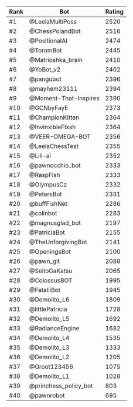 Rank|Bot|Rating
---|---|---
#1|@LeelaMultiPoss|2520
#2|@ChessPolandBot|2516
#3|@PositionalAI|2474
#4|@ToromBot|2445
#5|@Matrioshka_brain|2410
#6|@YoBot_v2|2402
#7|@pangubot|2396
#8|@mayhem23111|2394
#9|@Moment-That-Inspires|2390
#10|@GCNbyFayE|2373
#11|@ChampionKitten|2364
#12|@InvinxibleFlxsh|2364
#13|@VEER-OMEGA-BOT|2356
#14|@LeelaChessTest|2355
#15|@Lili-ai|2352
#16|@pawnocchio_bot|2333
#17|@RaspFish|2333
#18|@OlympusCz|2332
#19|@PetersBot|2331
#20|@buffFishNet|2286
#21|@colinbot|2283
#22|@magnusglad_bot|2197
#23|@PatriciaBot|2155
#24|@TheUnforgivingBot|2141
#25|@OpeningsBot|2100
#26|@pawn_git|2088
#27|@SeitoGaKatsu|2065
#28|@ColossusBOT|1995
#29|@FataliiBot|1945
#30|@Demolito_L6|1809
#31|@littlePatricia|1728
#32|@Demolito_L5|1692
#33|@RadianceEngine|1682
#34|@Demolito_L4|1535
#35|@Demolito_L3|1333
#36|@Demolito_L2|1205
#37|@Groot123456|1075
#38|@Demolito_L1|1028
#39|@princhess_policy_bot|803
#40|@pawnrobot|695
